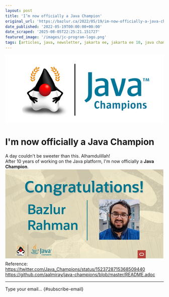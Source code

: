 ```yaml
---
layout: post
title: 'I’m now officially a Java Champion'
original_url: 'https://bazlur.ca/2022/05/19/im-now-officially-a-java-champion/'
date_published: '2022-05-19T00:00:00+00:00'
date_scraped: '2025-08-05T22:25:21.151727'
featured_image: '/images/jc-program-logo.png'
tags: [articles, java, newsletter, jakarta ee, jakarta ee 10, java champion, microservice, monolithic versus microservices, monolithic vs microservices, jdk19, jep425, virtual thread, incubator, intellij idea, jep, structured concurrency, project loom]
---
```


![](images/jc-program-logo.png)

I'm now officially a Java Champion
==================================

A day couldn't be sweeter than this. Alhamdulillah!  
After 10 years of working on the Java platform, I'm now officially a **Java Champion**.  
![](images/jc.jpeg)  
Reference:  
<https://twitter.com/Java_Champions/status/1523728715368509440>  
<https://github.com/aalmiray/java-champions/blob/master/README.adoc>  

*** ** * ** ***

Type your email... {#subscribe-email}

